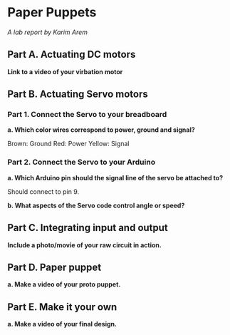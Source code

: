 # Paper Puppets

*A lab report by Karim Arem*


## Part A. Actuating DC motors

**Link to a video of your virbation motor**

## Part B. Actuating Servo motors

### Part 1. Connect the Servo to your breadboard

**a. Which color wires correspond to power, ground and signal?**

Brown: Ground
Red: Power
Yellow: Signal

### Part 2. Connect the Servo to your Arduino

**a. Which Arduino pin should the signal line of the servo be attached to?**

Should connect to pin 9.

**b. What aspects of the Servo code control angle or speed?**

## Part C. Integrating input and output

**Include a photo/movie of your raw circuit in action.**

## Part D. Paper puppet

**a. Make a video of your proto puppet.**

## Part E. Make it your own

**a. Make a video of your final design.**
 
